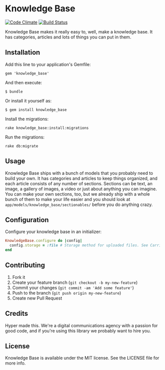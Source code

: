 # Knowledge Base

[![Code Climate](https://codeclimate.com/github/hyperoslo/knowledge_base.png)](https://codeclimate.com/github/hyperoslo/knowledge_base)
[![Build Status](https://travis-ci.org/hyperoslo/knowledge_base.png)](https://travis-ci.org/hyperoslo/knowledge_base)

Knowledge Base makes it really easy to, well, make a knowledge base. It has categories, articles and lots of things you can
put in them.

## Installation

Add this line to your application's Gemfile:

    gem 'knowledge_base'

And then execute:

    $ bundle

Or install it yourself as:

    $ gem install knowledge_base

Install the migrations:

    rake knowledge_base:install:migrations
    
Run the migrations:

    rake db:migrate

## Usage

Knowledge Base ships with a bunch of models that you probably need to build your own. It has categories and articles
to keep things organized, and each article consists of any number of sections. Sections can be text, an image, a gallery
of images, a video or just about anything you can imagine. You can make your own sections, too, but we already ship
with a whole bunch of them to make your life easier and you should look at `app/models/knowledge_base/sectionables/`
before you do anything crazy.

## Configuration

Configure your knowledge base in an initializer:

```ruby
KnowledgeBase.configure do |config|
  config.storage = :file # Storage method for uploaded files. See CarrierWave for details.
end
```

## Contributing

1. Fork it
2. Create your feature branch (`git checkout -b my-new-feature`)
3. Commit your changes (`git commit -am 'Add some feature'`)
4. Push to the branch (`git push origin my-new-feature`)
5. Create new Pull Request

## Credits

Hyper made this. We're a digital communications agency with a passion for good code,
and if you're using this library we probably want to hire you.


## License

Knowledge Base is available under the MIT license. See the LICENSE file for more info.
